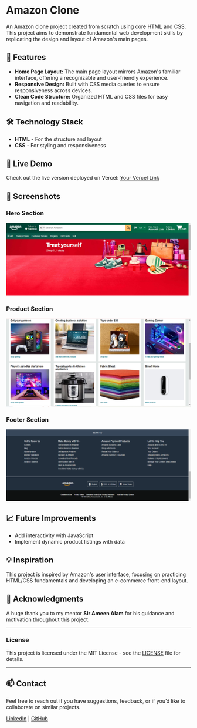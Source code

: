 # Amazon Clone

An Amazon clone project created from scratch using core HTML and CSS. This project aims to demonstrate fundamental web development skills by replicating the design and layout of Amazon's main pages.

## 🌟 Features

- **Home Page Layout:** The main page layout mirrors Amazon's familiar interface, offering a recognizable and user-friendly experience.
- **Responsive Design:** Built with CSS media queries to ensure responsiveness across devices.
- **Clean Code Structure:** Organized HTML and CSS files for easy navigation and readability.

## 🛠️ Technology Stack

- **HTML** - For the structure and layout
- **CSS** - For styling and responsiveness

## 🚀 Live Demo

Check out the live version deployed on Vercel: [Your Vercel Link](https://your-vercel-link)

## 📸 Screenshots

### Hero Section
![Hero Section Screenshot](assets/hero-section.PNG)

### Product Section
![Product Section Screenshot](assets/product-section.PNG)

### Footer Section
![Product Section Screenshot](assets/footer-section.PNG)


## 📈 Future Improvements

- Add interactivity with JavaScript
- Implement dynamic product listings with data

## 💡 Inspiration

This project is inspired by Amazon's user interface, focusing on practicing HTML/CSS fundamentals and developing an e-commerce front-end layout.

## 📝 Acknowledgments

A huge thank you to my mentor **Sir Ameen Alam** for his guidance and motivation throughout this project.

---

### License

This project is licensed under the MIT License - see the [LICENSE](LICENSE) file for details.

---

## 📫 Contact

Feel free to reach out if you have suggestions, feedback, or if you’d like to collaborate on similar projects.

[LinkedIn](https://www.linkedin.com/in/muhammad-kashif7016) | [GitHub](https://github.com/Muhammadkashif5)
